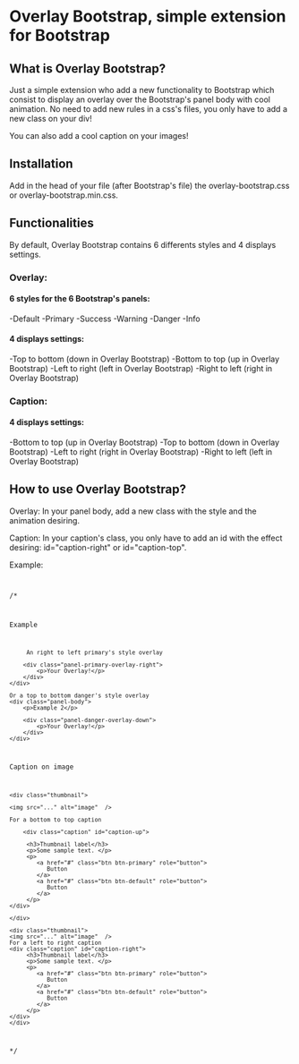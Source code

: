 <h1>Overlay Bootstrap, simple extension for Bootstrap</h1>

<h2>What is Overlay Bootstrap?</h2>

<p>Just a simple extension who add a new functionality to Bootstrap which consist to display an overlay over the Bootstrap's panel body with cool animation. No need to add new rules in a css's files, you only have to add a new class on your div! </p>

<p>You can also add a cool caption on your images!</p>
<h2>Installation</h2>

Add in the head of your file (after Bootstrap's file) the overlay-bootstrap.css or overlay-bootstrap.min.css.

<h2>Functionalities</h2>

By default, Overlay Bootstrap contains 6 differents styles and 4 displays settings.

<h3>Overlay:</h3>

<h4>6 styles for the 6 Bootstrap's panels:</h4>

-Default
-Primary
-Success
-Warning
-Danger
-Info

<h4>4 displays settings:</h4>

-Top to bottom (down in Overlay Bootstrap)
-Bottom to top (up in Overlay Bootstrap)
-Left to right (left in Overlay Bootstrap)
-Right to left (right in Overlay Bootstrap)

<h3>Caption:</h3>

<h4>4 displays settings:</h4>

-Bottom to top (up in Overlay Bootstrap) 
-Top to bottom (down in Overlay Bootstrap) 
-Left to right (right in Overlay Bootstrap) 
-Right to left (left in Overlay Bootstrap)

<h2>How to use Overlay Bootstrap?</h2>

Overlay:
In your panel body, add a new class with the style and the animation desiring.

Caption:
In your caption's class, you only have to add an id with the effect desiring: id="caption-right" or id="caption-top".

Example:
<code>

/*
    <div class="panel-body">
        <p>Example</p>
        
         An right to left primary's style overlay
        
        <div class="panel-primary-overlay-right">
            <p>Your Overlay!</p>
        </div>
    </div>
    
    Or a top to bottom danger's style overlay
    <div class="panel-body">
        <p>Example 2</p>
        
        <div class="panel-danger-overlay-down">
            <p>Your Overlay!</p>
        </div>
    </div>
    
Caption on image

    <div class="thumbnail">
    
    <img src="..." alt="image"  />
    
    For a bottom to top caption
    
        <div class="caption" id="caption-up">
        
         <h3>Thumbnail label</h3>
         <p>Some sample text. </p>
         <p>
            <a href="#" class="btn btn-primary" role="button">
               Button
            </a> 
            <a href="#" class="btn btn-default" role="button">
               Button
            </a>
         </p>
    </div>
    
    </div>
    
    <div class="thumbnail">
    <img src="..." alt="image"  />
    For a left to right caption
    <div class="caption" id="caption-right">
         <h3>Thumbnail label</h3>
         <p>Some sample text. </p>
         <p>
            <a href="#" class="btn btn-primary" role="button">
               Button
            </a> 
            <a href="#" class="btn btn-default" role="button">
               Button
            </a>
         </p>
    </div>
    </div>
*/

</code>
